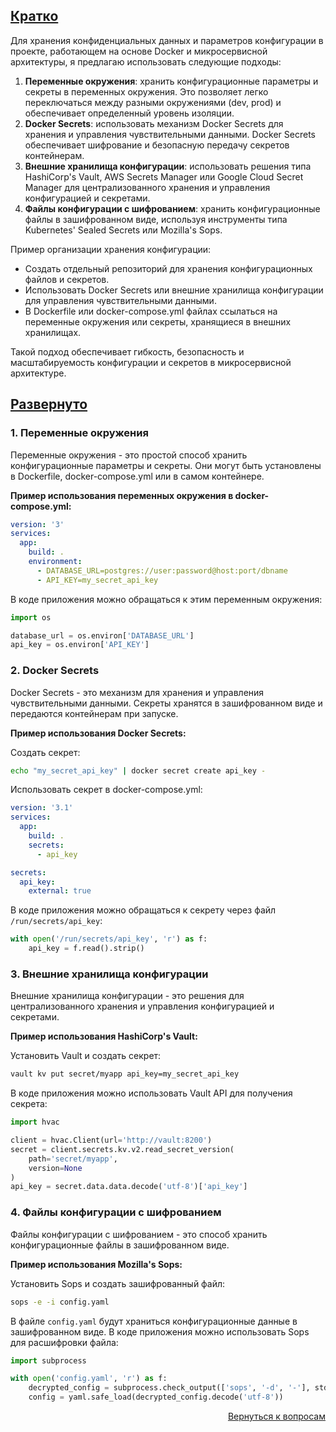 ## <u>Кратко</u>

Для хранения конфиденциальных данных и параметров конфигурации в проекте, работающем на основе Docker и микросервисной архитектуры, я предлагаю использовать следующие подходы:

1. **Переменные окружения**: хранить конфигурационные параметры и секреты в переменных окружения. Это позволяет легко переключаться между разными окружениями (dev, prod) и обеспечивает определенный уровень изоляции.
2. **Docker Secrets**: использовать механизм Docker Secrets для хранения и управления чувствительными данными. Docker Secrets обеспечивает шифрование и безопасную передачу секретов контейнерам.
3. **Внешние хранилища конфигурации**: использовать решения типа HashiCorp's Vault, AWS Secrets Manager или Google Cloud Secret Manager для централизованного хранения и управления конфигурацией и секретами.
4. **Файлы конфигурации с шифрованием**: хранить конфигурационные файлы в зашифрованном виде, используя инструменты типа Kubernetes' Sealed Secrets или Mozilla's Sops.

Пример организации хранения конфигурации:

* Создать отдельный репозиторий для хранения конфигурационных файлов и секретов.
* Использовать Docker Secrets или внешние хранилища конфигурации для управления чувствительными данными.
* В Dockerfile или docker-compose.yml файлах ссылаться на переменные окружения или секреты, хранящиеся в внешних хранилищах.

Такой подход обеспечивает гибкость, безопасность и масштабируемость конфигурации и секретов в микросервисной архитектуре.

## <u>Развернуто</u>

### 1. Переменные окружения

Переменные окружения - это простой способ хранить конфигурационные параметры и секреты. Они могут быть установлены в Dockerfile, docker-compose.yml или в самом контейнере.

**Пример использования переменных окружения в docker-compose.yml:**
```yml
version: '3'
services:
  app:
    build: .
    environment:
      - DATABASE_URL=postgres://user:password@host:port/dbname
      - API_KEY=my_secret_api_key
```
В коде приложения можно обращаться к этим переменным окружения:
```python
import os

database_url = os.environ['DATABASE_URL']
api_key = os.environ['API_KEY']
```

### 2. Docker Secrets

Docker Secrets - это механизм для хранения и управления чувствительными данными. Секреты хранятся в зашифрованном виде и передаются контейнерам при запуске.

**Пример использования Docker Secrets:**

Создать секрет:
```bash
echo "my_secret_api_key" | docker secret create api_key -
```
Использовать секрет в docker-compose.yml:
```yml
version: '3.1'
services:
  app:
    build: .
    secrets:
      - api_key

secrets:
  api_key:
    external: true
```
В коде приложения можно обращаться к секрету через файл `/run/secrets/api_key`:
```python
with open('/run/secrets/api_key', 'r') as f:
    api_key = f.read().strip()
```

### 3. Внешние хранилища конфигурации

Внешние хранилища конфигурации - это решения для централизованного хранения и управления конфигурацией и секретами.

**Пример использования HashiCorp's Vault:**

Установить Vault и создать секрет:
```bash
vault kv put secret/myapp api_key=my_secret_api_key
```
В коде приложения можно использовать Vault API для получения секрета:
```python
import hvac

client = hvac.Client(url='http://vault:8200')
secret = client.secrets.kv.v2.read_secret_version(
    path='secret/myapp',
    version=None
)
api_key = secret.data.data.decode('utf-8')['api_key']
```

### 4. Файлы конфигурации с шифрованием

Файлы конфигурации с шифрованием - это способ хранить конфигурационные файлы в зашифрованном виде.

**Пример использования Mozilla's Sops:**

Установить Sops и создать зашифрованный файл:
```bash
sops -e -i config.yaml
```
В файле `config.yaml` будут храниться конфигурационные данные в зашифрованном виде. В коде приложения можно использовать Sops для расшифровки файла:
```python
import subprocess

with open('config.yaml', 'r') as f:
    decrypted_config = subprocess.check_output(['sops', '-d', '-'], stdin=f)
    config = yaml.safe_load(decrypted_config.decode('utf-8'))
```

<div align="right">

[Вернуться к вопросам](../Вопросы.md)

</div>
